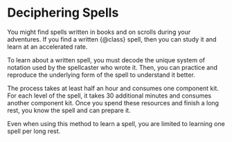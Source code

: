 # Deciphering Spells
You might find spells written in books and on scrolls during your adventures.
If you find a written {@class} spell, then you can study it and learn at an accelerated rate.

To learn about a written spell, you must decode the unique system of notation used by the spellcaster who wrote it.
Then, you can practice and reproduce the underlying form of the spell to understand it better.

The process takes at least half an hour and consumes one component kit.
For each level of the spell, it takes 30 additional minutes and consumes another component kit.
Once you spend these resources and finish a long rest, you know the spell and can prepare it.

Even when using this method to learn a spell, you are limited to learning one spell per long rest.

